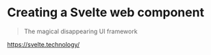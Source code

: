 # Creating a Svelte web component

> The magical disappearing UI framework

<https://svelte.technology/>
